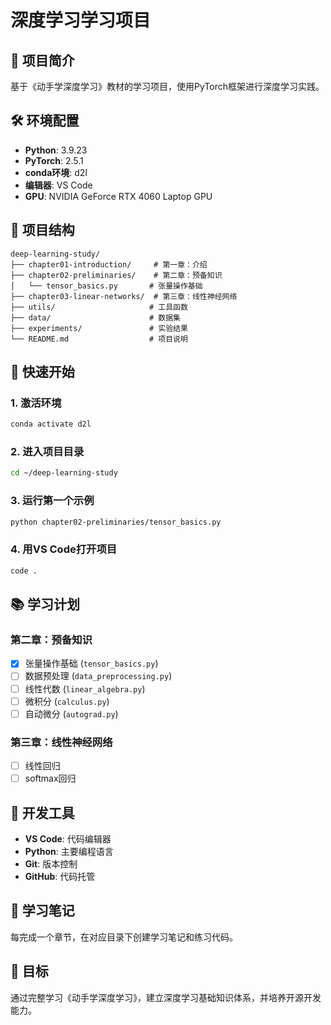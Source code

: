 # 深度学习学习项目

## 🎯 项目简介
基于《动手学深度学习》教材的学习项目，使用PyTorch框架进行深度学习实践。

## 🛠️ 环境配置
- **Python**: 3.9.23
- **PyTorch**: 2.5.1  
- **conda环境**: d2l
- **编辑器**: VS Code
- **GPU**: NVIDIA GeForce RTX 4060 Laptop GPU

## 📂 项目结构
```
deep-learning-study/
├── chapter01-introduction/     # 第一章：介绍
├── chapter02-preliminaries/    # 第二章：预备知识
│   └── tensor_basics.py       # 张量操作基础
├── chapter03-linear-networks/  # 第三章：线性神经网络
├── utils/                     # 工具函数
├── data/                      # 数据集
├── experiments/               # 实验结果
└── README.md                  # 项目说明
```

## 🚀 快速开始

### 1. 激活环境
```bash
conda activate d2l
```

### 2. 进入项目目录
```bash
cd ~/deep-learning-study
```

### 3. 运行第一个示例
```bash
python chapter02-preliminaries/tensor_basics.py
```

### 4. 用VS Code打开项目
```bash
code .
```

## 📚 学习计划

### 第二章：预备知识
- [x] 张量操作基础 (`tensor_basics.py`)
- [ ] 数据预处理 (`data_preprocessing.py`)
- [ ] 线性代数 (`linear_algebra.py`)
- [ ] 微积分 (`calculus.py`)
- [ ] 自动微分 (`autograd.py`)

### 第三章：线性神经网络
- [ ] 线性回归
- [ ] softmax回归

## 🔧 开发工具
- **VS Code**: 代码编辑器
- **Python**: 主要编程语言
- **Git**: 版本控制
- **GitHub**: 代码托管

## 📝 学习笔记
每完成一个章节，在对应目录下创建学习笔记和练习代码。

## 🎯 目标
通过完整学习《动手学深度学习》，建立深度学习基础知识体系，并培养开源开发能力。
